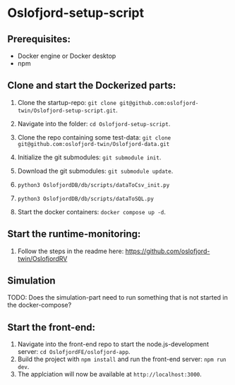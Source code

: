 # Oslofjord-setup-script

## Prerequisites: 
- Docker engine or Docker desktop
- npm

## Clone and start the Dockerized parts:
1. Clone the startup-repo: `git clone git@github.com:oslofjord-twin/Oslofjord-setup-script.git`.
2. Navigate into the folder: `cd Oslofjord-setup-script`.
3. Clone the repo containing some test-data: `git clone git@github.com:oslofjord-twin/Oslofjord-data.git`
4. Initialize the git submodules: `git submodule init`.
5. Download the git submodules: `git submodule update`.
6. `python3 OslofjordDB/db/scripts/dataToCsv_init.py`
7. `python3 OslofjordDB/db/scripts/dataToSQL.py`

7. Start the docker containers: `docker compose up -d`.

## Start the runtime-monitoring:
1. Follow the steps in the readme here: https://github.com/oslofjord-twin/OslofjordRV

## Simulation
TODO: Does the simulation-part need to run something that is not started in the docker-compose?

## Start the front-end:
1. Navigate into the front-end repo to start the node.js-development server: `cd OslofjordFE/oslofjord-app`.
2. Build the project with `npm install` and run the front-end server: `npm run dev`.
3. The applciation will now be available at `http://localhost:3000`.
